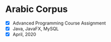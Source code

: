# Arabic Corpus
- [x] Advanced Programming Course Assignment
- [x] Java, JavaFX, MySQL
- [x] April, 2020
